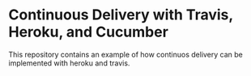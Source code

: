 Continuous Delivery with Travis, Heroku, and Cucumber
===============
This repository contains an example of how continuos delivery can be implemented with heroku and travis.

